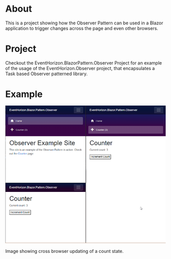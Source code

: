 # About

This is a project showing how the Observer Pattern can be used in a Blazor application to trigger changes across the page and even other browsers.

# Project

Checkout the EventHorizon.BlazorPattern.Observer Project for an example of the usage of the EventHorizon.Observer project, that encapsulates a Task based Observer patterned library.

# Example

![Image showing cross browser updating of a count state.](image/Example.gif)

Image showing cross browser updating of a count state.
